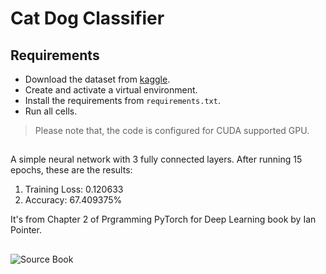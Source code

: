 # Cat Dog Classifier

##

## Requirements

- Download the dataset from [kaggle](https://www.kaggle.com/tongpython/cat-and-dog).
- Create and activate a virtual environment.
- Install the requirements from `requirements.txt`.
- Run all cells.

> Please note that, the code is configured for CUDA supported GPU.

##

A simple neural network with 3 fully connected layers. After running 15 epochs, these are the results:

1. Training Loss: 0.120633
2. Accuracy: 67.409375%

It's from Chapter 2 of Prgramming PyTorch for Deep Learning book by Ian Pointer.

##

![Source Book](https://images-na.ssl-images-amazon.com/images/I/412OravLdnL._SX379_BO1,204,203,200_.jpg)

##
